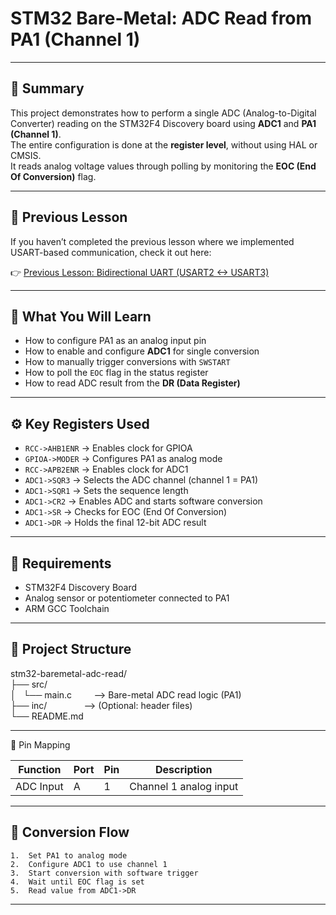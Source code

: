 # STM32 Bare-Metal: ADC Read from PA1 (Channel 1)

---

## 📌 Summary

This project demonstrates how to perform a single ADC (Analog-to-Digital Converter) reading on the STM32F4 Discovery board using **ADC1** and **PA1 (Channel 1)**.  
The entire configuration is done at the **register level**, without using HAL or CMSIS.  
It reads analog voltage values through polling by monitoring the **EOC (End Of Conversion)** flag.

---

## 🔁 Previous Lesson

If you haven’t completed the previous lesson where we implemented USART-based communication, check it out here:

👉 [Previous Lesson: Bidirectional UART (USART2 <-> USART3)](https://github.com/iek2443/stm32-baremetal-uart-bidirectional)

---

## 🧠 What You Will Learn

- How to configure PA1 as an analog input pin
- How to enable and configure **ADC1** for single conversion
- How to manually trigger conversions with `SWSTART`
- How to poll the `EOC` flag in the status register
- How to read ADC result from the **DR (Data Register)**

---

## ⚙️ Key Registers Used

- `RCC->AHB1ENR` → Enables clock for GPIOA
- `GPIOA->MODER` → Configures PA1 as analog mode
- `RCC->APB2ENR` → Enables clock for ADC1
- `ADC1->SQR3`   → Selects the ADC channel (channel 1 = PA1)
- `ADC1->SQR1`   → Sets the sequence length
- `ADC1->CR2`    → Enables ADC and starts software conversion
- `ADC1->SR`     → Checks for EOC (End Of Conversion)
- `ADC1->DR`     → Holds the final 12-bit ADC result

---

## 🔧 Requirements

- STM32F4 Discovery Board
- Analog sensor or potentiometer connected to PA1
- ARM GCC Toolchain

---

📁 Project Structure
--------------------

stm32-baremetal-adc-read/\
├── src/\
│   └── main.c         --> Bare-metal ADC read logic (PA1)\
├── inc/               --> (Optional: header files)\
└── README.md

---

🧭 Pin Mapping

| Function        | Port | Pin | Description             |
|-----------------|------|-----|-------------------------|
| ADC Input       | A    |  1  | Channel 1 analog input  |

---

## 🔁 Conversion Flow

	1.	Set PA1 to analog mode
	2.	Configure ADC1 to use channel 1
	3.	Start conversion with software trigger
	4.	Wait until EOC flag is set
	5.	Read value from ADC1->DR

--- 
